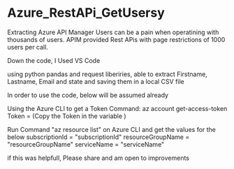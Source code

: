 # Azure_RestAPi_GetUsersy
Extracting Azure API Manager Users can be a pain  when operatining with thousands of users.
APIM provided Rest APis with page restrictions of 1000 users per call.

Down the code, I Used VS Code 

using python pandas and request liberiries, able to extract Firstname, Lastname, Email and state and saving them in a local CSV file 

In order to use the code, below  will be assumed already 

Using  the Azure CLI to get   a Token 
Command:  az account get-access-token
Token = (Copy the Token in the variable )

Run Command "az resource list" on Azure CLI and get the values for the below 
subscriptionId = "subscriptionId"
resourceGroupName = "resourceGroupName"
serviceName = "serviceName"


if this was helpfull, Please share  and am open to improvements 
